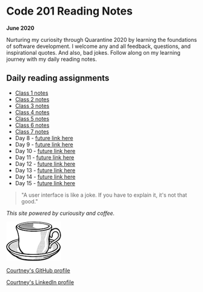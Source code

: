 # Code 201 Reading Notes

**June 2020**

Nurturing my curiosity through Quarantine 2020 by learning the foundations of software development. I welcome any and all feedback, questions, and inspirational quotes. And also, bad jokes. Follow along on my learning journey with my daily reading notes.

## Daily reading assignments

* [Class 1 notes](class-01.md)
* [Class 2 notes](class-02.md)
* [Class 3 notes](class-03.md)
* [Class 4 notes](class-04.md)
* [Class 5 notes](class-05.md)
* [Class 6 notes](class-06.md)
* [Class 7 notes](class-07.md)
* Day 8 - [future link here]()
* Day 9 - [future link here]()
* Day 10 - [future link here]()
* Day 11 - [future link here]()
* Day 12 - [future link here]()
* Day 13 - [future link here]()
* Day 14 - [future link here]()
* Day 15 - [future link here]()

> "A user interface is like a joke. If you have to explain it, it's not that good."

*This site powered by curiousity and coffee.* 

![coffeecup](/images/coffee.png)

[Courtney's GitHub profile](https://github.com/CourtHans)

[Courtney's LinkedIn profile](https://www.linkedin.com/in/courtney-hans/)


